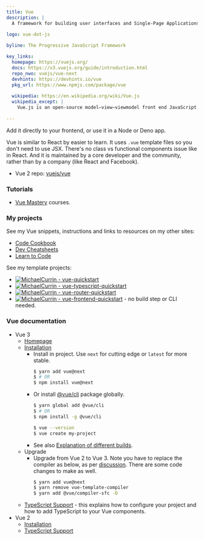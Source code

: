 ```yaml
---
title: Vue
description: |
  A framework for building user interfaces and Single-Page Applications. 
  
logo: vue-dot-js

byline: The Progressive JavaScript Framework

key_links:
  homepage: https://vuejs.org/
  docs: https://v3.vuejs.org/guide/introduction.html
  repo_nwo: vuejs/vue-next
  devhints: https://devhints.io/vue
  pkg_url: https://www.npmjs.com/package/vue
  
  wikipedia: https://en.wikipedia.org/wiki/Vue.js
  wikipedia_except: |
    Vue.js is an open-source model–view–viewmodel front end JavaScript framework for building user interfaces and single-page applications. It was created by Evan You, and is maintained by him and the rest of the active core team members
    
---
```


Add it directly to your frontend, or use it in a Node or Deno app.
  
Vue is similar to React by easier to learn. It uses `.vue` template files so you don't need to use JSX. There's no class vs functional components issue like in React. And it is maintained by a core developer and the community, rather than by a company (like React and Facebook).
  
- Vue 2 repo: [vuejs/vue](https://github.com/vuejs/vue)

### Tutorials

- [Vue Mastery](https://www.vuemastery.com/courses) courses.

### My projects

See my Vue snippets, instructions and links to resources on my other sites:

- [Code Cookbook](https://michaelcurrin.github.io/code-cookbook/recipes/javascript/packages/vue/)
- [Dev Cheatsheets](https://michaelcurrin.github.io/dev-cheatsheets/cheatsheets/javascript/packages/vue/)
- [Learn to Code](https://github.com/MichaelCurrin/learn-to-code/blob/master/en/topics/scripting_languages/JavaScript/libraries/vue.md)

See my template projects:

- [![MichaelCurrin - vue-quickstart](https://img.shields.io/static/v1?label=MichaelCurrin&message=vue-quickstart&color=blue&logo=github)](https://github.com/MichaelCurrin/vue-quickstart)
- [![MichaelCurrin - vue-typescript-quickstart](https://img.shields.io/static/v1?label=MichaelCurrin&message=vue-typescript-quickstart&color=blue&logo=github)](https://github.com/MichaelCurrin/vue-typescript-quickstart)
- [![MichaelCurrin - vue-router-quickstart](https://img.shields.io/static/v1?label=MichaelCurrin&message=vue-router-quickstart&color=blue&logo=github)](https://github.com/MichaelCurrin/vue-router-quickstart)
- [![MichaelCurrin - vue-frontend-quickstart](https://img.shields.io/static/v1?label=MichaelCurrin&message=vue-frontend-quickstart&color=blue&logo=github)](https://github.com/MichaelCurrin/vue-frontend-quickstart) - no build step or CLI needed.

### Vue documentation

- Vue 3
    - [Homepage](https://v3.vuejs.org/)
    - [Installation](https://v3.vuejs.org/guide/installation.html)
        - Install in project. Use `next` for cutting edge or `latest` for more stable.
            ```sh
            $ yarn add vue@next
            $ # OR
            $ npm install vue@next
            ```
        - Or install [@vue/cli](https://www.npmjs.com/package/@vue/cli) package globally.
            ```sh
            $ yarn global add @vue/cli
            $ # OR
            $ npm install -g @vue/cli

            $ vue --version
            $ vue create my-project
            ```
        - See also [Explanation of different builds](https://v3.vuejs.org/guide/installation.html#explanation-of-different-builds).
    - Upgrade
        - Upgrade from Vue 2 to Vue 3. Note you have to replace the compiler as below, as per [discussion](https://stackoverflow.com/questions/63863222/after-upgrading-to-vue-3-cannot-find-module-vue-compiler-sfc-package-json). There are some code changes to make as well.
            ```sh
            $ yarn add vue@next
            $ yarn remove vue-template-compiler
            $ yarn add @vue/compiler-sfc -D
            ```
    - [TypeScript Support](https://v3.vuejs.org/guide/typescript-support.html) - this explains how to configure your project and how to add TypeScript to your Vue components.
- Vue 2
    - [Installation](https://vuejs.org/v2/guide/installation.html)
    - [TypeScript Support](https://vuejs.org/v2/guide/typescript.html)
